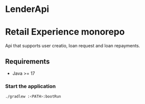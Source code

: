 # LenderApi
# Retail Experience monorepo
Api that supports user creatio, loan request and loan repayments.

## Requirements
* Java >= 17
  
### Start the application
```sh
./gradlew :<PATH>:bootRun
```


